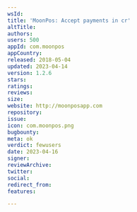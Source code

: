 ```yaml
---
wsId: 
title: 'MoonPos: Accept payments in cr'
altTitle: 
authors: 
users: 500
appId: com.moonpos
appCountry: 
released: 2018-05-04
updated: 2023-04-14
version: 1.2.6
stars: 
ratings: 
reviews: 
size: 
website: http://moonposapp.com
repository: 
issue: 
icon: com.moonpos.png
bugbounty: 
meta: ok
verdict: fewusers
date: 2023-04-16
signer: 
reviewArchive: 
twitter: 
social: 
redirect_from: 
features: 

---
```


